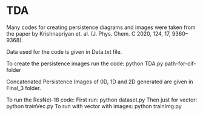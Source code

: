 # TDA 
Many codes for creating persistence diagrams and images were taken from the paper by Krishnapriyan et. al. (J. Phys. Chem. C 2020, 124, 17, 9360–9368).

Data used for the code is given in Data.txt file.

To create the persistence images run the code: 
python TDA.py path-for-cif-folder

Concatenated Persistence Images of 0D, 1D and 2D generated are given in Final_3 folder.

To run the ResNet-18 code:
First run: python dataset.py
Then just for vector: python trainVec.py
To run with vector with images: python trainImg.py

